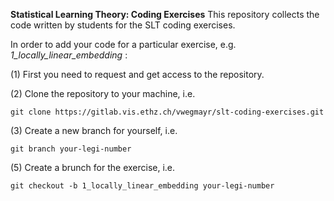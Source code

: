 **Statistical Learning Theory: Coding Exercises**
This repository collects the code written by students for the SLT coding exercises.

In order to add your code for a particular exercise, e.g. *1_locally_linear_embedding* :

(1) First you need to request and get access to the repository.

(2) Clone the repository to your machine, i.e.

    git clone https://gitlab.vis.ethz.ch/vwegmayr/slt-coding-exercises.git
    
(3) Create a new branch for yourself, i.e.

    git branch your-legi-number
    
(5) Create a brunch for the exercise, i.e.

    git checkout -b 1_locally_linear_embedding your-legi-number
